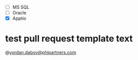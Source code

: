 - [ ] MS SQL
- [ ] Oracle
- [X] Apptio
# test pull request template text
@yordan.dabov@phipartners.com
